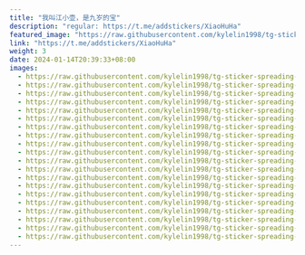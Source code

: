 ```yaml
---
title: "我叫江小壶，是九岁的宝"
description: "regular: https://t.me/addstickers/XiaoHuHa"
featured_image: "https://raw.githubusercontent.com/kylelin1998/tg-sticker-spreading-worldwide-images/main/img/1bfe6488-fbbe-4408-bc37-cd15790477b1.jpg"
link: "https://t.me/addstickers/XiaoHuHa"
weight: 3
date: 2024-01-14T20:39:33+08:00
images:
  - https://raw.githubusercontent.com/kylelin1998/tg-sticker-spreading-worldwide-images/main/img/1bfe6488-fbbe-4408-bc37-cd15790477b1.jpg
  - https://raw.githubusercontent.com/kylelin1998/tg-sticker-spreading-worldwide-images/main/img/8c27c76f-5ae0-4e24-9044-4249c53530ae.jpg
  - https://raw.githubusercontent.com/kylelin1998/tg-sticker-spreading-worldwide-images/main/img/a07b81fc-4d7b-4275-ac2f-6426e1b4b1aa.jpg
  - https://raw.githubusercontent.com/kylelin1998/tg-sticker-spreading-worldwide-images/main/img/b34c3d20-176a-439b-b3e1-456ec15a8aa4.jpg
  - https://raw.githubusercontent.com/kylelin1998/tg-sticker-spreading-worldwide-images/main/img/578456c3-22a8-4b4e-8f19-08d0ff560f62.jpg
  - https://raw.githubusercontent.com/kylelin1998/tg-sticker-spreading-worldwide-images/main/img/cd65e409-6f36-4824-96d7-410a01036a04.jpg
  - https://raw.githubusercontent.com/kylelin1998/tg-sticker-spreading-worldwide-images/main/img/5d78b3c4-bddc-46aa-a979-e8d401887ee3.jpg
  - https://raw.githubusercontent.com/kylelin1998/tg-sticker-spreading-worldwide-images/main/img/08b84cee-1427-49e2-b12f-41459f5660f1.jpg
  - https://raw.githubusercontent.com/kylelin1998/tg-sticker-spreading-worldwide-images/main/img/11b9db6f-9445-48a2-a112-36e3e45cf8e0.jpg
  - https://raw.githubusercontent.com/kylelin1998/tg-sticker-spreading-worldwide-images/main/img/a5aa3a49-c024-43bf-8d51-ad013b148ce5.jpg
  - https://raw.githubusercontent.com/kylelin1998/tg-sticker-spreading-worldwide-images/main/img/55815dec-8642-4559-aa6c-880092f7037a.jpg
  - https://raw.githubusercontent.com/kylelin1998/tg-sticker-spreading-worldwide-images/main/img/254e9322-4952-4594-b8f0-2a5edcd87cfd.jpg
  - https://raw.githubusercontent.com/kylelin1998/tg-sticker-spreading-worldwide-images/main/img/4811662d-c34f-4183-8d7a-5f76c5bd8dd9.jpg
  - https://raw.githubusercontent.com/kylelin1998/tg-sticker-spreading-worldwide-images/main/img/3f6984fa-dea9-47e3-8c1c-21737e2a9784.jpg
  - https://raw.githubusercontent.com/kylelin1998/tg-sticker-spreading-worldwide-images/main/img/77e5c629-24cd-4e72-9e7d-51228fac402b.jpg
  - https://raw.githubusercontent.com/kylelin1998/tg-sticker-spreading-worldwide-images/main/img/892ba0c7-52a5-4188-ae1e-14bc738fd34f.jpg
  - https://raw.githubusercontent.com/kylelin1998/tg-sticker-spreading-worldwide-images/main/img/ec4a5df7-1fea-47b9-b991-b0edb84fe82a.jpg
  - https://raw.githubusercontent.com/kylelin1998/tg-sticker-spreading-worldwide-images/main/img/c843c0b1-4667-4182-9f03-755171ab5d72.jpg
  - https://raw.githubusercontent.com/kylelin1998/tg-sticker-spreading-worldwide-images/main/img/c107743e-c530-443b-a2a5-52907f0c0c20.jpg
  - https://raw.githubusercontent.com/kylelin1998/tg-sticker-spreading-worldwide-images/main/img/b6fa79f6-3537-4a98-82c8-98be3adbb742.jpg
---
```

